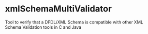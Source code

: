 # xmlSchemaMultiValidator
Tool to verify that a DFDL/XML Schema is compatible with other XML Schema Validation tools in C and Java
